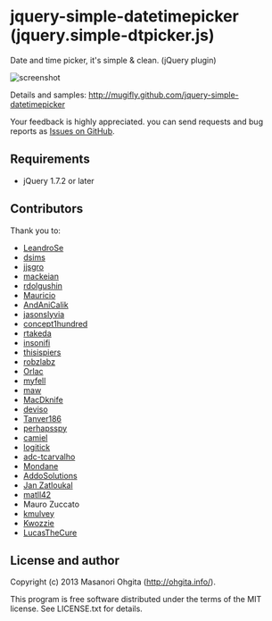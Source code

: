 jquery-simple-datetimepicker (jquery.simple-dtpicker.js)
========

Date and time picker, it's simple & clean. (jQuery plugin)

![screenshot](https://raw.github.com/mugifly/jquery-simple-datetimepicker/master/design/dtpicker_screenshot.png)

Details and samples: http://mugifly.github.com/jquery-simple-datetimepicker

Your feedback is highly appreciated.
you can send requests and bug reports as [Issues on GitHub](https://github.com/mugifly/jquery-simple-datetimepicker/issues).

## Requirements

* jQuery 1.7.2 or later

## Contributors
Thank you to:

* [LeandroSe](https://github.com/LeandroSe)
* [dsims](https://github.com/dsims)
* [jjsgro](https://github.com/jjsgro)
* [mackeian](https://github.com/mackeian)
* [rdolgushin](https://github.com/rdolgushin)
* [Mauricio](http://www.mauricioprof.com/)
* [AndAniCalik](https://twitter.com/AndAniCalik)
* [jasonslyvia](https://github.com/jasonslyvia)
* [concept1hundred](https://github.com/concept1hundred)
* [rtakeda](https://github.com/rtakeda)
* [insonifi](https://github.com/insonifi)
* [thisispiers](https://github.com/thisispiers)
* [robzlabz](https://github.com/robzlabz)
* [Orlac](https://github.com/Orlac)
* [myfell](https://github.com/myfell)
* [maw](https://github.com/maw)
* [MacDknife](https://github.com/MacDknife)
* [deviso](https://github.com/deviso)
* [Tanver186](https://github.com/Tanver186)
* [perhapsspy](https://github.com/perhapsspy)
* [camiel](https://github.com/camiel)
* [logitick](https://github.com/logitick)
* [adc-tcarvalho](https://github.com/adc-tcarvalho)
* [Mondane](https://github.com/Mondane)
* [AddoSolutions](https://github.com/AddoSolutions)
* [Jan Zatloukal](http://rotten77.cz/)
* [matll42](https://github.com/matll42)
* Mauro Zuccato
* [kmulvey](https://github.com/kmulvey)
* [Kwozzie](https://github.com/Kwozzie)
* [LucasTheCure](https://github.com/LucasTheCure)

## License and author

Copyright (c) 2013 Masanori Ohgita (http://ohgita.info/). 

This program is free software distributed under the terms of the MIT license. 
See LICENSE.txt for details.

